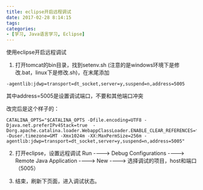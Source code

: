 ```yaml
---
title: eclipse开启远程调试
date: 2017-02-28 8:14:15
tags:
categories:
- [学习, Java语言学习, Eclipse]
---
```

使用eclipse开启远程调试
1. 打开tomcat的bin目录，找到setenv.sh (注意的是windows环境下是修改.bat，linux下是修改.sh)，在末尾添加
```
-agentlib:jdwp=transport=dt_socket,server=y,suspend=n,address=5005
```
其中address=5005是设置调试端口，不要和其他端口冲突
<!--more-->
改完后是这个样子的：
```
CATALINA_OPTS="$CATALINA_OPTS -Dfile.encoding=UTF8 -Djava.net.preferIPv4Stack=true  -Dorg.apache.catalina.loader.WebappClassLoader.ENABLE_CLEAR_REFERENCES=false -Duser.timezone=GMT -Xmx1024m -XX:MaxPermSize=256m -agentlib:jdwp=transport=dt_socket,server=y,suspend=n,address=5005"
```

2. 打开eclipse，设置远程调试
Run ---->  Debug Configurations  ----> Remote Java Application ----> New ----> 选择调试的项目，host和端口（5005）

3. 结束，刷新下页面，进入调试状态。
